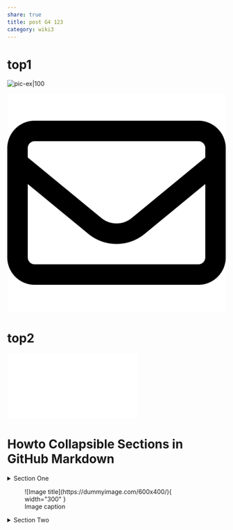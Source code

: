 ```yaml
---
share: true
title: post G4 123
category: wiki3
---
```


# top1

![pic-ex|100](https://myoctocat.com/assets/images/base-octocat.svg)

![pic-in|100](../_Files_/pic-1.svg)

# top2

![post 4](../wiki2/second-my-post.md#soft1)




# Howto Collapsible Sections in GitHub Markdown

<details>

<summary>Section One</summary>

#### This

Is how things ...

* appear

* to

* work

#### And This

Is another story altogether.

<details>

<summary>With even more ...</summary>

```

details!

```

</details>

</details>




<figure markdown>
  ![Image title](https://dummyimage.com/600x400/){ width="300" }
  <figcaption>Image caption</figcaption>
</figure>

<details>

<summary>Section Two </summary>

#### Be Here

вложенное описание

</details>